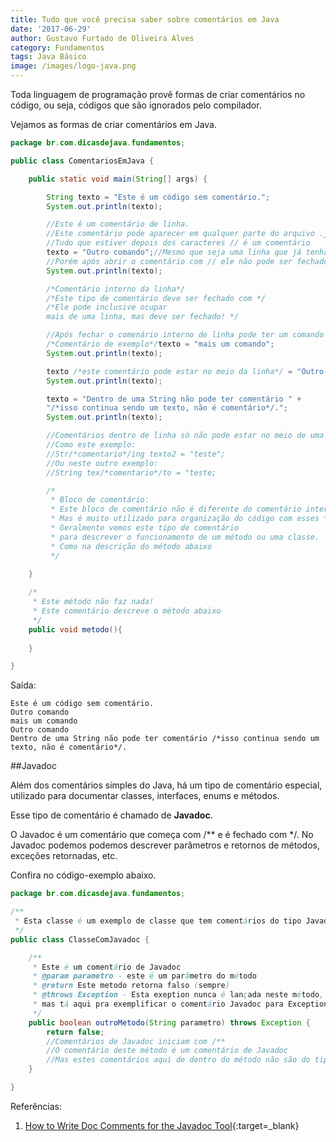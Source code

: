 ```yaml
---
title: Tudo que você precisa saber sobre comentários em Java
date: '2017-06-29'
author: Gustavo Furtado de Oliveira Alves
category: Fundamentos
tags: Java Básico
image: /images/logo-java.png
---
```


Toda linguagem de programação provê formas de criar comentários no código,
ou seja, códigos que são ignorados pelo compilador.

Vejamos as formas de criar comentários em Java.

```java
package br.com.dicasdejava.fundamentos;

public class ComentariosEmJava {

	public static void main(String[] args) {

		String texto = "Este é um código sem comentário.";
		System.out.println(texto);

		//Este é um comentário de linha.
		//Este comentário pode aparecer em qualquer parte do arquivo .java
		//Tudo que estiver depois dos caracteres // é um comentário
		texto = "Outro comando";//Mesmo que seja uma linha que já tenha um comando.
		//Porém após abrir o comentário com // ele não pode ser fechado na linha.
		System.out.println(texto);

		/*Comentário interno da linha*/
		/*Este tipo de comentário deve ser fechado com */
		/*Ele pode inclusive ocupar
		mais de uma linha, mas deve ser fechado! */

		//Após fechar o comenário interno de linha pode ter um comando java
		/*Comentário de exemplo*/texto = "mais um comando";
		System.out.println(texto);

		texto /*este comentário pode estar no meio da linha*/ = "Outro comando";
		System.out.println(texto);

		texto = "Dentro de uma String não pode ter comentário " +
		"/*isso continua sendo um texto, não é comentário*/.";
		System.out.println(texto);

		//Comentários dentro de linha só não pode estar no meio de uma palavra do comando
		//Como este exemplo:
		//Str/*comentario*/ing texto2 = "teste";
		//Ou neste outro exemplo:
		//String tex/*comentario*/to = "teste;

		/*
		 * Bloco de comentário:
		 * Este bloco de comentário não é diferente do comentário interno de linha
		 * Mas é muito utilizado para organização do código com esses * no inicio.
		 * Geralmente vemos este tipo de comentário
		 * para descrever o funcionamento de um método ou uma classe.
		 * Como na descrição do método abaixo
		 */

	}
	
	/*
	 * Este método não faz nada!
	 * Este comentário descreve o método abaixo
	 */
	public void metodo(){
		
	}

}
```

Saída:

```
Este é um código sem comentário.
Outro comando
mais um comando
Outro comando
Dentro de uma String não pode ter comentário /*isso continua sendo um texto, não é comentário*/.
```

##Javadoc

Além dos comentários simples do Java, há um tipo de comentário especial,
utilizado para documentar classes, interfaces, enums e métodos.

Esse tipo de comentário é chamado de **Javadoc**.

O Javadoc é um comentário que começa com /** e é fechado com */.
No Javadoc podemos podemos descrever parâmetros e retornos de métodos,
exceções retornadas, etc.

Confira no código-exemplo abaixo.

```java
package br.com.dicasdejava.fundamentos;

/**
 * Esta classe é um exemplo de classe que tem comentários do tipo Javadoc
 */
public class ClasseComJavadoc {

	/**
	 * Este é um comentário de Javadoc
	 * @param parametro - este é um parâmetro do método
	 * @return Este metodo retorna falso (sempre)
	 * @throws Exception - Esta exeption nunca é lançada neste método,
	 * mas tá aqui pra exemplificar o comentário Javadoc para Exceptions
	 */
	public boolean outroMetodo(String parametro) throws Exception {
		return false;
		//Comentários de Javadoc iniciam com /**
		//O comentário deste método é um comentário de Javadoc
		//Mas estes comentários aqui de dentro do método não são do tipo Javadoc
	}

}
```

Referências:

1. [How to Write Doc Comments for the Javadoc Tool](http://www.oracle.com/technetwork/articles/java/index-137868.html){:target=\_blank}
